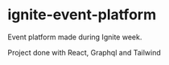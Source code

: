 # ignite-event-platform

Event platform made during Ignite week.

Project done with React, Graphql and Tailwind